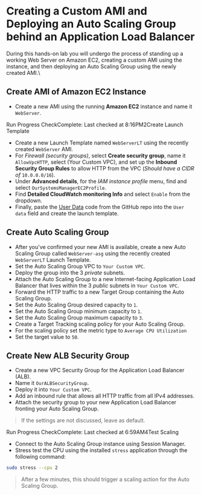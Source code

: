 # Creating a Custom AMI and Deploying an Auto Scaling Group behind an Application Load Balancer

During this hands-on lab you will undergo the process of standing up a working Web Server on Amazon EC2, creating a custom AMI using the instance, and then deploying an Auto Scaling Group using the newly created AMI.\


## Create AMI of Amazon EC2 Instance

* Create a new AMI using the running **Amazon EC2** instance and name it `WebServer`.

Run Progress CheckComplete: Last checked at 8:16PM2Create Launch Template

* Create a new Launch Template named `WebServerLT` using the recently created `WebServer` AMI.
* For _Firewall (security groups)_, select **Create security group**, name it `AllowVpcHTTP`, select (Your Custom VPC), and set up the **Inbound Security Group Rules** to allow HTTP from the VPC (_Should have a CIDR of_ `10.0.0.0/16`).
* Under **Advanced details**, for the _IAM instance profile_ menu, find and select `OurSystemsManagerEC2Profile`.
* Find **Detailed CloudWatch monitoring Info** and select `Enable` from the dropdown.
* Finally, paste the [User Data](https://github.com/pluralsight-cloud/aws-certified-solutions-architect-associate/blob/main/bootcamp-hands-on-labs/02-week-2/2.1%20-%20Creating%20a%20Custom%20AMI%20and%20Deploying%20an%20Auto%20Scaling%20Group/user_data.sh) code from the GitHub repo into the `User data` field and create the launch template.

## **Create Auto Scaling Group**

* After you've confirmed your new AMI is available, create a new Auto Scaling Group called `WebServer-asg` using the recently created `WebServerLT` Launch Template.
* Set the Auto Scaling Group VPC to `Your Custom VPC`.
* Deploy the group into the 3 _private_ subnets.
* Attach the Auto Scaling Group to a new Internet-facing Application Load Balancer that lives within the 3 _public_ subnets in `Your Custom VPC`.
* Forward the HTTP traffic to a new Target Group containing the Auto Scaling Group.
* Set the Auto Scaling Group desired capacity to `1`.
* Set the Auto Scaling Group minimum capacity to `1`.
* Set the Auto Scaling Group maximum capacity to `3`.
* Create a Target Tracking scaling policy for your Auto Scaling Group.
* For the scaling policy set the metric type to `Average CPU Utilization`
* Set the target value to `50`.

## **Create New ALB Security Group**

* Create a new VPC Security Group for the Application Load Balancer (ALB).
* Name it `OurALBSecurityGroup`.
* Deploy it into `Your Custom VPC`.
* Add an inbound rule that allows all HTTP traffic from all IPv4 addresses.
* Attach the security group to your new Application Load Balancer fronting your Auto Scaling Group.

> If the settings are not discussed, leave as default.

Run Progress CheckComplete: Last checked at 6:59AM4Test Scaling

* Connect to the Auto Scaling Group instance using Session Manager.
* Stress test the CPU using the installed `stress` application through the following command:

```bash
sudo stress --cpu 2
```

> After a few minutes, this should trigger a scaling action for the Auto Scaling Group.

